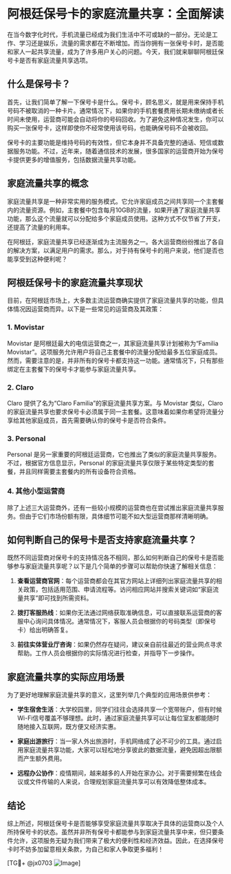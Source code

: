 # 阿根廷保号卡的家庭流量共享：全面解读

在当今数字化时代，手机流量已经成为我们生活中不可或缺的一部分。无论是工作、学习还是娱乐，流量的需求都在不断增加。而当你拥有一张保号卡时，是否能和家人一起共享流量，成为了许多用户关心的问题。今天，我们就来聊聊阿根廷保号卡是否有家庭流量共享选项。

## 什么是保号卡？

首先，让我们简单了解一下保号卡是什么。保号卡，顾名思义，就是用来保持手机号码不被取消的一种卡片。通常情况下，如果你的手机套餐费用长期未缴纳或者长时间未使用，运营商可能会自动将你的号码回收。为了避免这种情况发生，你可以购买一张保号卡，这样即使你不经常使用该号码，也能确保号码不会被收回。

保号卡的主要功能是维持号码的有效性，但它本身并不具备完整的通话、短信或数据服务功能。不过，近年来，随着通信技术的发展，很多国家的运营商开始为保号卡提供更多的增值服务，包括数据流量共享功能。

## 家庭流量共享的概念

家庭流量共享是一种非常实用的服务模式。它允许家庭成员之间共享同一个主套餐内的流量资源。例如，主套餐中包含每月10GB的流量，如果开通了家庭流量共享功能，那么这个流量就可以分配给多个家庭成员使用。这种方式不仅节省了开支，还提高了流量的利用率。

在阿根廷，家庭流量共享已经逐渐成为主流服务之一。各大运营商纷纷推出了各自的解决方案，以满足用户的需求。那么，对于持有保号卡的用户来说，他们是否也能享受到这种便利呢？

## 阿根廷保号卡的家庭流量共享现状

目前，在阿根廷市场上，大多数主流运营商确实提供了家庭流量共享的功能，但具体情况因运营商而异。以下是一些常见的运营商及其政策：

### 1. Movistar
Movistar 是阿根廷最大的电信运营商之一，其家庭流量共享计划被称为“Familia Movistar”。这项服务允许用户将自己主套餐中的流量分配给最多五位家庭成员。然而，需要注意的是，并非所有的保号卡都支持这一功能。通常情况下，只有那些绑定在主套餐下的保号卡才能参与家庭流量共享。

### 2. Claro
Claro 提供了名为“Claro Familia”的家庭流量共享方案。与 Movistar 类似，Claro 的家庭流量共享也要求保号卡必须属于同一主套餐。这意味着如果你希望将流量分享给其他家庭成员，首先需要确认你的保号卡是否符合条件。

### 3. Personal
Personal 是另一家重要的阿根廷运营商，它也推出了类似的家庭流量共享服务。不过，根据官方信息显示，Personal 的家庭流量共享仅限于某些特定类型的套餐，并且同样需要主套餐内的所有设备符合资格。

### 4. 其他小型运营商
除了上述三大运营商外，还有一些较小规模的运营商也在尝试推出家庭流量共享服务。但由于它们市场份额有限，具体细节可能不如大型运营商那样清晰明确。

## 如何判断自己的保号卡是否支持家庭流量共享？

既然不同运营商对保号卡的支持情况各不相同，那么如何判断自己的保号卡是否能够参与家庭流量共享呢？以下是几个简单的步骤可以帮助你快速了解相关信息：

1. **查看运营商官网**：每个运营商都会在其官方网站上详细列出家庭流量共享的相关政策，包括适用范围、申请流程等。访问相应网站并搜索关键词如“家庭流量共享”即可找到所需资料。
   
2. **拨打客服热线**：如果你无法通过网络获取准确信息，可以直接联系运营商的客服中心询问具体情况。通常情况下，客服人员会根据你的号码类型（即保号卡）给出明确答复。

3. **前往实体营业厅咨询**：如果仍然存在疑问，建议亲自前往最近的营业网点寻求帮助。工作人员会根据你的实际情况进行检查，并指导下一步操作。

## 家庭流量共享的实际应用场景

为了更好地理解家庭流量共享的意义，这里列举几个典型的应用场景供参考：

- **学生宿舍生活**：大学校园里，同学们往往会选择共享一个宽带账户，但有时候Wi-Fi信号覆盖不够理想。此时，通过家庭流量共享可以让每位室友都能随时随地接入互联网，既方便又经济实惠。
  
- **家庭出游旅行**：当一家人外出旅游时，手机网络成了必不可少的工具。通过启用家庭流量共享功能，大家可以轻松地分享彼此的数据流量，避免因超出限额而产生额外费用。
  
- **远程办公协作**：疫情期间，越来越多的人开始在家办公。对于需要频繁在线会议或文件传输的人来说，合理规划家庭流量共享可以有效降低整体成本。

## 结论

综上所述，阿根廷保号卡是否能够享受家庭流量共享取决于具体的运营商以及个人所持保号卡的状态。虽然并非所有保号卡都能参与到家庭流量共享中来，但只要条件允许，这项服务无疑为我们带来了极大的便利性和经济效益。因此，在选择保号卡时不妨多加留意相关条款，为自己和家人争取更多福利！

[TG💪+ @jx0703 ![Image](https://github.com/user-attachments/assets/dbca1d08-cadb-493c-b0ec-ad6f7a83f270)]